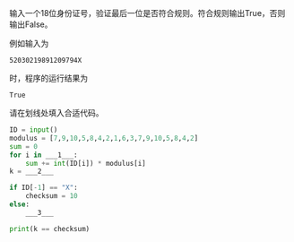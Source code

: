 输入一个18位身份证号，验证最后一位是否符合规则。符合规则输出True，否则输出False。

例如输入为
```input
52030219891209794X
```
时，程序的运行结果为
```output
True
```

请在划线处填入合适代码。
```py
ID = input()
modulus = [7,9,10,5,8,4,2,1,6,3,7,9,10,5,8,4,2]
sum = 0
for i in ___1___:
    sum += int(ID[i]) * modulus[i]
k = ___2___

if ID[-1] == "X":
    checksum = 10
else:
    ___3___

print(k == checksum)
```

<!-- testcases
52030219891209794X

True

520302198912097941

False
-->
